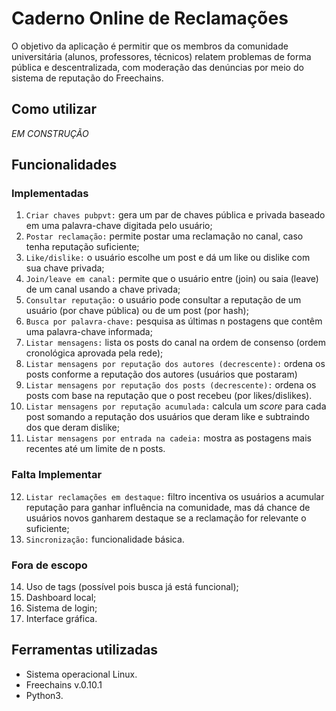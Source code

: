 # Caderno Online de Reclamações

O objetivo da aplicação é permitir que os membros da comunidade universitária (alunos, professores, técnicos) relatem problemas de forma pública e descentralizada, com moderação das denúncias por meio do sistema de reputação do Freechains.

## Como utilizar

*EM CONSTRUÇÃO*

## Funcionalidades
### Implementadas
1) `Criar chaves pubpvt:` gera um par de chaves pública e privada baseado em uma palavra-chave digitada pelo usuário;
2) `Postar reclamação:` permite postar uma reclamação no canal, caso tenha reputação suficiente;
4) `Like/dislike:` o usuário escolhe um post e dá um like ou dislike com sua chave privada;
5) `Join/leave em canal:` permite que o usuário entre (join) ou saia (leave) de um canal usando a chave privada;
6) `Consultar reputação:` o usuário pode consultar a reputação de um usuário (por chave pública) ou de um post (por hash);
7) `Busca por palavra-chave:` pesquisa as últimas n postagens que contêm uma palavra-chave informada;
8) `Listar mensagens:` lista os posts do canal na ordem de consenso (ordem cronológica aprovada pela rede);
9) `Listar mensagens por reputação dos autores (decrescente):` ordena os posts conforme a reputação dos autores (usuários que postaram)
10) `Listar mensagens por reputação dos posts (decrescente):` ordena os posts com base na reputação que o post recebeu (por likes/dislikes).
11) `Listar mensagens por reputação acumulada:` calcula um *score* para cada post somando a reputação dos usuários que deram like e subtraindo dos que deram dislike;
12) `Listar mensagens por entrada na cadeia:` mostra as postagens mais recentes até um limite de n posts.

### Falta Implementar
12) `Listar reclamações em destaque:` filtro incentiva os usuários a acumular reputação para ganhar influência na comunidade, mas dá chance de usuários novos ganharem destaque se a reclamação for relevante o suficiente;
13) `Sincronização:` funcionalidade básica.

### Fora de escopo
14) Uso de tags (possível pois busca já está funcional);
15) Dashboard local;
16) Sistema de login;
17) Interface gráfica.

## Ferramentas utilizadas
- Sistema operacional Linux.
- Freechains v.0.10.1
- Python3.
